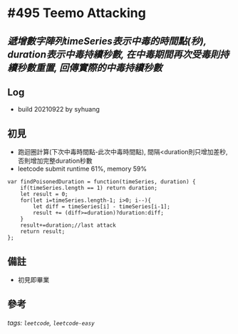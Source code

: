 # \#495 Teemo Attacking
## *遞增數字陣列timeSeries表示中毒的時間點(秒), duration表示中毒持續秒數, 在中毒期間再次受毒則持續秒數重置, 回傳實際的中毒持續秒數*
## Log
 - build 20210922 by syhuang

## 初見
 - 跑迴圈計算(下次中毒時間點-此次中毒時間點), 間隔\<duration則只增加差秒, 否則增加完整duration秒數
 - leetcode submit runtime 61%, memory 59%
```javascript=
var findPoisonedDuration = function(timeSeries, duration) {
    if(timeSeries.length == 1) return duration;
    let result = 0;
    for(let i=timeSeries.length-1; i>0; i--){
        let diff = timeSeries[i] - timeSeries[i-1];
        result += (diff>=duration)?duration:diff;
    }
    result+=duration;//last attack
    return result;
};
```
## 備註
- 初見即畢業
## 參考
###### tags: `leetcode`, `leetcode-easy`